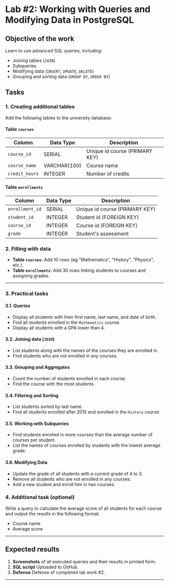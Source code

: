 # Lab #2: Working with Queries and Modifying Data in PostgreSQL

## Objective of the work

Learn to use advanced SQL queries, including:

- Joining tables (`JOIN`)
- Subqueries
- Modifying data (`INSERT`, `UPDATE`, `DELETE`)
- Grouping and sorting data (`GROUP BY`, `ORDER BY`)

## Tasks

### 1. Creating additional tables

Add the following tables to the university database:

#### Table `courses`

| Column         | Data Type    | Description                    |
|----------------|--------------|--------------------------------|
| `course_id`    | SERIAL       | Unique id course (PRIMARY KEY) |
| `course_name`  | VARCHAR(100) | Course name                    |
| `credit_hours` | INTEGER      | Number of credits              |

#### Table `enrollments`

| Column          | Data Type | Description                    |
|-----------------|-----------|--------------------------------|
| `enrollment_id` | SERIAL    | Unique id course (PRIMARY KEY) |
| `student_id`    | INTEGER   | Student id (FOREIGN KEY)       |
| `course_id`     | INTEGER   | Course id (FOREIGN KEY)        |
| `grade`         | INTEGER   | Student's assessment           |



### 2. Filling with data

- **Table `courses`:** Add 10 rows (eg "Mathematics", "History", "Physics", etc.).
- **Table `enrollments`:** Add 30 rows linking students to courses and assigning grades.

---

### 3. Practical tasks

#### 3.1. Queries

- Display all students with their first name, last name, and date of birth.
- Find all students enrolled in the `Mathematics` course.
- Display all students with a GPA lower than 4.

#### 3.2. Joining data (`JOIN`)

- List students along with the names of the courses they are enrolled in.
- Find students who are not enrolled in any courses.

#### 3.3. Grouping and Aggregates

- Count the number of students enrolled in each course.
- Find the course with the most students.

#### 3.4. Filtering and Sorting

- List students sorted by last name.
- Find all students enrolled after 2015 and enrolled in the `History` course.

#### 3.5. Working with Subqueries

- Find students enrolled in more courses than the average number of courses per student.
- List the names of courses enrolled by students with the lowest average grade.

#### 3.6. Modifying Data

- Update the grade of all students with a current grade of 4 to 3.
- Remove all students who are not enrolled in any courses.
- Add a new student and enroll him in two courses.

### 4. Additional task (optional)

Write a query to calculate the average score of all students for each course and output the results in the following format:

- Course name
- Average score

---

## Expected results

1. **Screenshots** of all executed queries and their results in printed form.
2. **SQL script** Uploaded to GitHub.
3. **Defense** Defense of completed lab work #2.

---
